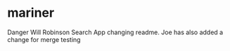 # mariner
Danger Will Robinson Search App
changing readme.
Joe has also added a change for merge testing 